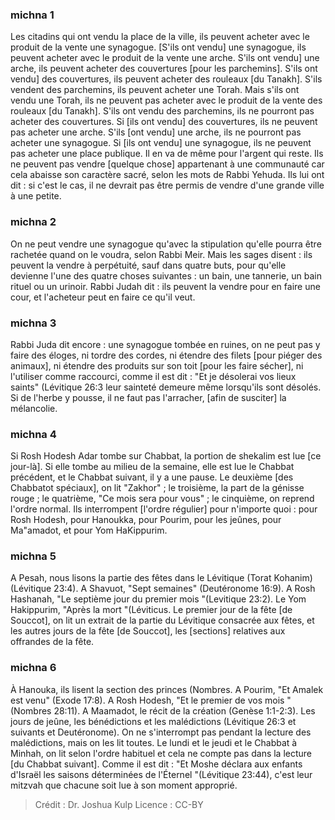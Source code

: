 
### michna 1
Les citadins qui ont vendu la place de la ville, ils peuvent acheter avec le produit de la vente une synagogue. [S'ils ont vendu] une synagogue, ils peuvent acheter avec le produit de la vente une arche. S'ils ont vendu] une arche, ils peuvent acheter des couvertures [pour les parchemins]. S'ils ont vendu] des couvertures, ils peuvent acheter des rouleaux [du Tanakh]. S'ils vendent des parchemins, ils peuvent acheter une Torah. Mais s'ils ont vendu une Torah, ils ne peuvent pas acheter avec le produit de la vente des rouleaux [du Tanakh]. S'ils ont vendu des parchemins, ils ne pourront pas acheter des couvertures. Si [ils ont vendu] des couvertures, ils ne peuvent pas acheter une arche. S'ils [ont vendu] une arche, ils ne pourront pas acheter une synagogue. Si [ils ont vendu] une synagogue, ils ne peuvent pas acheter une place publique. Il en va de même pour l'argent qui reste. Ils ne peuvent pas vendre [quelque chose] appartenant à une communauté car cela abaisse son caractère sacré, selon les mots de Rabbi Yehuda. Ils lui ont dit : si c'est le cas, il ne devrait pas être permis de vendre d'une grande ville à une petite.

### michna 2
On ne peut vendre une synagogue qu'avec la stipulation qu'elle pourra être rachetée quand on le voudra, selon Rabbi Meir. Mais les sages disent : ils peuvent la vendre à perpétuité, sauf dans quatre buts, pour qu'elle devienne l'une des quatre choses suivantes : un bain, une tannerie, un bain rituel ou un urinoir. Rabbi Judah dit : ils peuvent la vendre pour en faire une cour, et l'acheteur peut en faire ce qu'il veut.

### michna 3
Rabbi Juda dit encore : une synagogue tombée en ruines, on ne peut pas y faire des éloges, ni tordre des cordes, ni étendre des filets [pour piéger des animaux], ni étendre des produits sur son toit [pour les faire sécher], ni l'utiliser comme raccourci, comme il est dit : "Et je désolerai vos lieux saints" (Lévitique 26:3 leur sainteté demeure même lorsqu'ils sont désolés. Si de l'herbe y pousse, il ne faut pas l'arracher, [afin de susciter] la mélancolie.

### michna 4
Si Rosh Hodesh Adar tombe sur Chabbat, la portion de shekalim est lue [ce jour-là]. Si elle tombe au milieu de la semaine, elle est lue le Chabbat précédent, et le Chabbat suivant, il y a une pause. Le deuxième [des Chabbatot spéciaux], on lit "Zakhor" ; le troisième, la part de la génisse rouge ; le quatrième, "Ce mois sera pour vous" ; le cinquième, on reprend l'ordre normal. Ils interrompent [l'ordre régulier] pour n'importe quoi : pour Rosh Hodesh, pour Hanoukka, pour Pourim, pour les jeûnes, pour Ma"amadot, et pour Yom HaKippurim.

### michna 5
A Pesah, nous lisons la partie des fêtes dans le Lévitique (Torat Kohanim) (Lévitique 23:4). A Shavuot, "Sept semaines" (Deutéronome 16:9). A Rosh Hashanah, "Le septième jour du premier mois "(Levitique 23:2). Le Yom Hakippurim, "Après la mort "(Léviticus. Le premier jour de la fête [de Souccot], on lit un extrait de la partie du Lévitique consacrée aux fêtes, et les autres jours de la fête [de Souccot], les [sections] relatives aux offrandes de la fête.

### michna 6
À Hanouka, ils lisent la section des princes (Nombres. A Pourim, "Et Amalek est venu" (Exode 17:8). A Rosh Hodesh, "Et le premier de vos mois "(Nombres 28:11). A Maamadot, le récit de la création (Genèse 1:1-2:3). Les jours de jeûne, les bénédictions et les malédictions (Lévitique 26:3 et suivants et Deutéronome). On ne s'interrompt pas pendant la lecture des malédictions, mais on les lit toutes. Le lundi et le jeudi et le Chabbat à Minhah, on lit selon l'ordre habituel et cela ne compte pas dans la lecture [du Chabbat suivant]. Comme il est dit : "Et Moshe déclara aux enfants d'Israël les saisons déterminées de l'Éternel "(Lévitique 23:44), c'est leur mitzvah que chacune soit lue à son moment approprié.

>Crédit : Dr. Joshua Kulp
>Licence : CC-BY